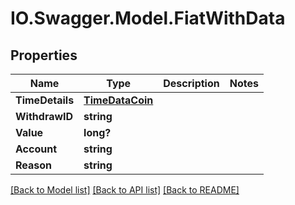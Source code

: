 # IO.Swagger.Model.FiatWithData
## Properties

Name | Type | Description | Notes
------------ | ------------- | ------------- | -------------
**TimeDetails** | [**TimeDataCoin**](TimeDataCoin.md) |  | 
**WithdrawID** | **string** |  | 
**Value** | **long?** |  | 
**Account** | **string** |  | 
**Reason** | **string** |  | 

[[Back to Model list]](../README.md#documentation-for-models) [[Back to API list]](../README.md#documentation-for-api-endpoints) [[Back to README]](../README.md)

